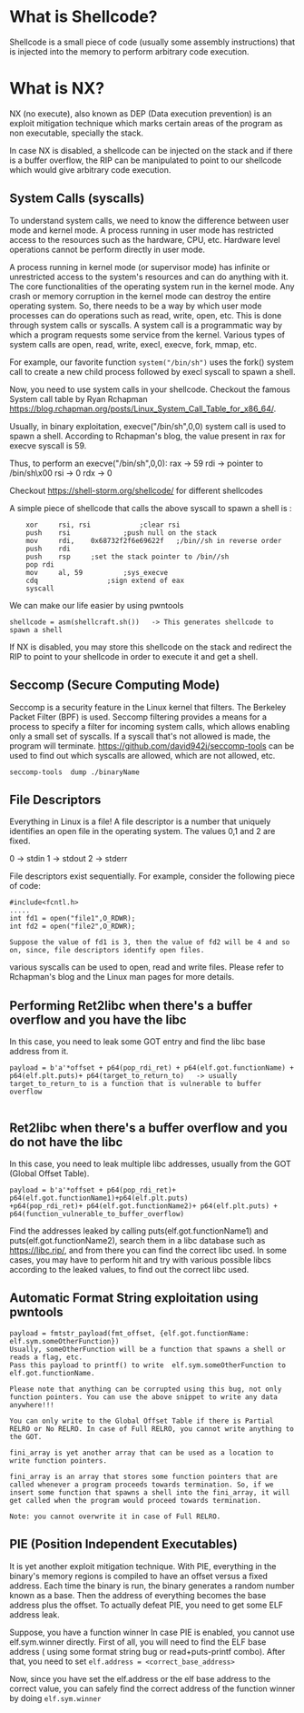 # What is Shellcode?
Shellcode is a small piece of code (usually some assembly instructions) that is injected into the memory to perform arbitrary code execution. 

# What is NX?
NX (no execute), also known as DEP (Data execution prevention) is an exploit mitigation technique which marks certain areas of the program as non executable, specially the stack.

In case NX is disabled, a shellcode can be injected on the stack and if there is a buffer overflow, the RIP can be manipulated to point to our shellcode which would give arbitrary code execution.

## System Calls (syscalls)
To understand system calls, we need to know the difference between user mode and kernel mode. A process running in user mode has restricted access to the resources such as the hardware, CPU, etc. Hardware level operations cannot be perform directly in user mode.

A process running in kernel mode (or supervisor mode) has infinite or unrestricted access to the system's resources and can do anything with it. The core functionalities of the operating system run in the kernel mode. Any crash or memory corruption in the kernel mode can destroy the entire operating system. So, there needs to be a way by which user mode processes can do operations such as read, write, open, etc. This is done through system calls or syscalls.
    A system call is a programmatic way by which a program requests some service from the kernel. 
Various types of system calls are open, read, write, execl, execve, fork, mmap, etc.

For example, our favorite function `system("/bin/sh")` uses the fork() system call to create a new child process followed by execl syscall to spawn a shell.


Now, you need to use system calls in your shellcode. Checkout the famous System call table by Ryan Rchapman https://blog.rchapman.org/posts/Linux_System_Call_Table_for_x86_64/.

Usually, in binary exploitation, execve("/bin/sh",0,0) system call is used to spawn a shell. According to Rchapman's blog, the value present in rax for execve syscall is 59.

Thus, to perform an execve("/bin/sh",0,0):
rax -> 59
rdi -> pointer to /bin/sh\x00
rsi -> 0
rdx -> 0

Checkout https://shell-storm.org/shellcode/ for different shellcodes

A simple piece of shellcode that calls the above syscall to spawn a shell is :
```
	xor 	rsi, rsi			;clear rsi
	push	rsi				;push null on the stack
	mov 	rdi,	0x68732f2f6e69622f	 ;/bin//sh in reverse order
	push	rdi
	push	rsp		;set the stack pointer to /bin//sh
	pop	rdi				
	mov 	al,	59			;sys_execve 
	cdq					;sign extend of eax
	syscall
```

We can make our life easier by using pwntools 

```
shellcode = asm(shellcraft.sh())   -> This generates shellcode to spawn a shell
```
If NX is disabled, you may store this shellcode on the stack and redirect the RIP to point to your shellcode in order to execute it and get a shell.


## Seccomp (Secure Computing Mode)
Seccomp is a security feature in the Linux kernel that filters. The Berkeley Packet Filter (BPF) is used. Seccomp filtering provides a means for a process to specify a filter for incoming system calls, which allows enabling only a small set of syscalls. If a syscall that's not allowed is made, the program will terminate. 
https://github.com/david942j/seccomp-tools can be used to find out which syscalls are allowed, which are not allowed, etc.

```
seccomp-tools  dump ./binaryName
```


## File Descriptors
Everything in Linux is a file! A file descriptor is a number that uniquely identifies an open file in the  operating system. The values 0,1 and 2 are fixed.

0 -> stdin
1 -> stdout
2 -> stderr

File descriptors exist sequentially. For example, consider the following piece of code:

```
#include<fcntl.h>
.....
int fd1 = open("file1",O_RDWR);
int fd2 = open("file2",O_RDWR);

Suppose the value of fd1 is 3, then the value of fd2 will be 4 and so on, since, file descriptors identify open files.
```

various syscalls can be used to open, read and write files. Please refer to Rchapman's blog and the Linux man pages for more details.


## Performing Ret2libc when there's a buffer overflow and you have the libc

In this case, you need to leak some GOT entry and find the libc base address from it.
```
payload = b'a'*offset + p64(pop_rdi_ret) + p64(elf.got.functionName) + p64(elf.plt.puts)+ p64(target_to_return_to)   -> usually target_to_return_to is a function that is vulnerable to buffer overflow


```

## Ret2libc when there's a buffer overflow and you do not have the libc

In this case, you need to leak multiple libc addresses, usually from the GOT (Global Offset Table). 
```
payload = b'a'*offset + p64(pop_rdi_ret)+ p64(elf.got.functionName1)+p64(elf.plt.puts)
+p64(pop_rdi_ret)+ p64(elf.got.functionName2)+ p64(elf.plt.puts) + p64(function_vulnerable_to_buffer_overflow)
```

Find the addresses leaked by calling puts(elf.got.functionName1) and puts(elf.got.functionName2), search them in a libc database such as https://libc.rip/, and from there you can find the correct libc used. In some cases, you may have to perform hit and try with various possible libcs according to the leaked values, to find out the correct libc used. 


## Automatic Format String exploitation using pwntools

```
payload = fmtstr_payload(fmt_offset, {elf.got.functionName: elf.sym.someOtherFunction})
Usually, someOtherFunction will be a function that spawns a shell or reads a flag, etc.
Pass this payload to printf() to write  elf.sym.someOtherFunction to elf.got.functionName.

Please note that anything can be corrupted using this bug, not only function pointers. You can use the above snippet to write any data anywhere!!!

You can only write to the Global Offset Table if there is Partial RELRO or No RELRO. In case of Full RELRO, you cannot write anything to the GOT.

fini_array is yet another array that can be used as a location to write function pointers.

fini_array is an array that stores some function pointers that are called whenever a program proceeds towards termination. So, if we insert some function that spawns a shell into the fini_array, it will get called when the program would proceed towards termination.

Note: you cannot overwrite it in case of Full RELRO.
```


## PIE (Position Independent Executables)
It is yet another exploit mitigation technique. With PIE, everything in the binary's memory regions is compiled to have an offset versus a fixed address. Each time the binary is run, the binary generates a random number known as a base. Then the address of everything becomes the base address plus the offset. To actually defeat PIE, you need to get some ELF address leak.

Suppose, you have a function winner
In case PIE is enabled, you cannot use elf.sym.winner directly. First of all, you will need to find the ELF base address ( using some format string bug or read+puts-printf combo). After that, you need to set `elf.address = <correct_base_address>`

Now, since you have set the elf.address or the elf base address to the correct value, you can safely find the correct address of the function winner by doing `elf.sym.winner`






